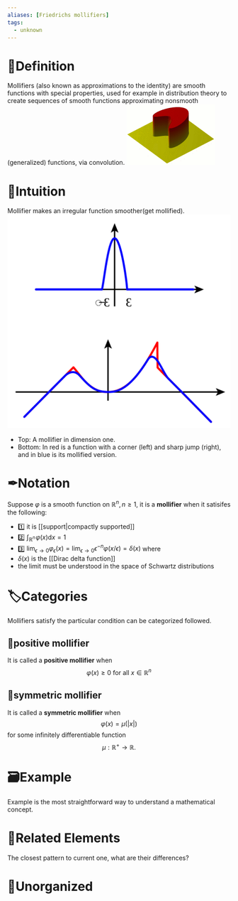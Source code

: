```yaml
---
aliases: [Friedrichs mollifiers]
tags:
  - unknown
---
```



# 📝Definition
Mollifiers (also known as approximations to the identity) are smooth functions with special properties, used for example in distribution theory to create sequences of smooth functions approximating nonsmooth (generalized) functions, via convolution.
![|200](../assets/Heat_eqn.gif)


# 🧠Intuition
Mollifier makes an irregular function smoother(get mollified).
![|200](../assets/Mollified_Illustration.svg)
- Top: A mollifier in dimension one. 
- Bottom: In red is a function with a corner (left) and sharp jump (right), and in blue is its mollified version.

# ✒Notation
Suppose $\varphi$ is a smooth function on $\mathbb{R}^n, n \geq 1$, it is a **mollifier** when it satisifes the following:
- 1️⃣ it is [[support|compactly supported]]
- 2️⃣ $\int _{\mathbb {R} ^{n}}\!\varphi (x)\mathrm {d} x=1$
- 3️⃣ $\lim _{\epsilon \to 0}\varphi _{\epsilon }(x)=\lim _{\epsilon \to 0}\epsilon ^{-n}\varphi (x/\epsilon )=\delta (x)$
where
- $\delta (x)$ is the [[Dirac delta function]]
- the limit must be understood in the space of Schwartz distributions

# 🏷Categories
Mollifiers satisfy the particular condition can be categorized followed.

## 🔖positive mollifier
It is called a **positive mollifier** when
$$
\varphi (x) \geq 0 \text{ for all } x \in \mathbb{R}^n
$$


## 🔖symmetric mollifier
It is called a **symmetric mollifier** when
$$
\varphi(x)=\mu(|x|) 
$$
for some infinitely differentiable function
$$
\mu  : \mathbb{R}^{+}\to\mathbb{R}.
$$


# 🗃Example
Example is the most straightforward way to understand a mathematical concept.

# 🌱Related Elements
The closest pattern to current one, what are their differences?


# 🍂Unorganized